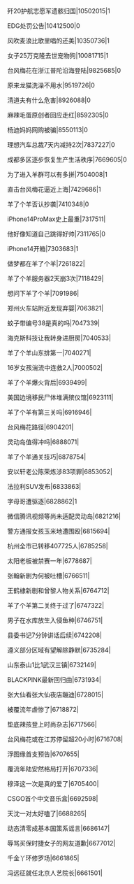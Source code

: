歼20护航志愿军遗骸归国|10502015|1

EDG处罚公告|10412500|0

风吹麦浪比歌里唱的还美|10350736|1

女子25万克隆去世宠物狗|10081715|1

台风梅花在浙江普陀沿海登陆|9825685|0

原来龙猫洗澡不用水|9519726|0

清道夫有什么危害|8926088|0

麻辣毛蛋原创者回应走红|8592305|0

杨迪妈妈网购被骗|8550113|0

理想汽车总裁7天内减持2次|7837227|0

成都多区逐步恢复生产生活秩序|7669605|0

为了进入羊群可以有多拼|7504008|1

直击台风梅花逼近上海|7429686|1

羊了个羊否认抄袭|7410348|0

iPhone14ProMax史上最重|7317511|

他好像知道自己跳得好帅|7311765|0

iPhone14开箱|7303683|1

做梦都在羊了个羊|7261822|

羊了个羊服务器2天崩3次|7118429|

想问下羊了个羊|7091986|

郑州火车站附近发现弃婴|7063821|

蚊子带编号38是真的吗|7047339|

海克斯科技让我转身进厨房|7040533|

羊了个羊山东排第一|7040271|

16岁女孩湍流中连救2人|7000502|

羊了个羊爆火背后|6939499|

美国边境移民尸体堆满殡仪馆|6923111|

羊了个羊有第三关吗|6916946|

台风梅花路径|6904201|

灵动岛值得冲吗|6888071|

羊了个羊通关技巧|6878754|

安以轩老公陈荣炼涉83项罪|6853052|

法拉利SUV发布|6833863|

字母哥遭驱逐|6828862|1

微信腾讯视频等尚未适配灵动岛|6821216|

警方通报女孩玉米地遭围殴|6815694|

杭州全市已转移407725人|6785258|

太阳老板被禁赛一年|6778687|

张翰新剧为何被吐槽|6766511|

王鹤棣新剧和曾黎人物关系|6764712|

羊了个羊第二关终于过了|6747322|

男子在水库放生入侵鱼种|6746751|

县委书记7分钟讲话后续|6742208|

遵义部分区域有望解除静默|6735284|

山东泰山1比1武汉三镇|6732149|

BLACKPINK最新回归曲|6731934|

张大仙看张大仙夜店蹦迪|6728015|

被覆流年虐惨了|6718872|

垫底辣孩登上时尚杂志|6717566|

台风梅花或在江苏停留超20小时|6716708|

浮图缘首支预告|6707655|

覆流年陆安然格局打开|6707336|

穆泽这一次是真的爱了|6705400|

CSGO首个中文音乐盒|6692598|

天沈一对太好嗑了|6688265|

动态清零成基本国策系谣言|6686147|

辱骂买保时捷女子的网友道歉|6677012|

千金丫环修罗场|6661865|

冯远征就任北京人艺院长|6661501|

